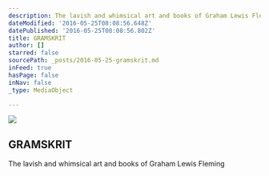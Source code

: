 ```yaml
---
description: The lavish and whimsical art and books of Graham Lewis Fleming
dateModified: '2016-05-25T08:08:56.648Z'
datePublished: '2016-05-25T08:08:56.802Z'
title: GRAMSKRIT
author: []
starred: false
sourcePath: _posts/2016-05-25-gramskrit.md
inFeed: true
hasPage: false
inNav: false
_type: MediaObject

---
```

<article style=""><img src="https://the-grid-user-content.s3-us-west-2.amazonaws.com/b094b9f8-a1e1-4c94-9310-748f86ba6eeb.jpg" /><h1>GRAMSKRIT</h1><p>The lavish and whimsical art and books of Graham Lewis Fleming</p></article>